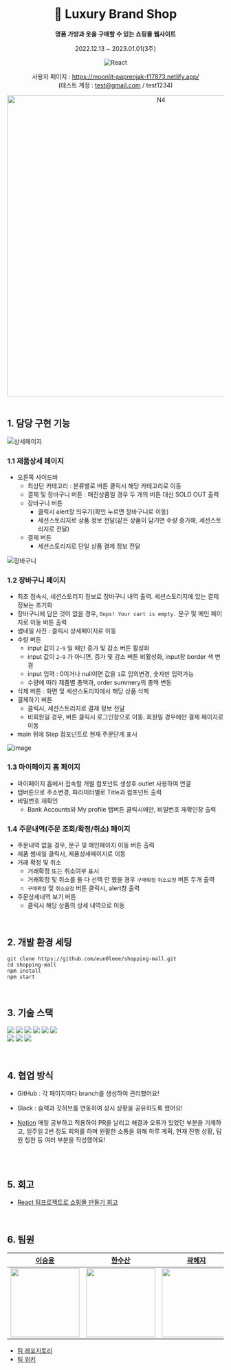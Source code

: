 <div align="center">
  
# 👑 Luxury Brand Shop
**명품 가방과 옷을 구매할 수 있는 쇼핑몰 웹사이트**  

2022.12.13 ~ 2023.01.01(3주)

![React](https://img.shields.io/badge/react-v18+-blue?logo=react)  

사용자 페이지 : https://moonlit-paprenjak-f17873.netlify.app/  
(테스트 계정 : test@gmail.com / test1234)

<img width="700px" alt="N4" src="https://github.com/eun0leee/shopping-mall/assets/90189513/b2b2fb6c-400a-434c-b9ca-f4e5da759a66">

</div>

<br/>

## 1. 담당 구현 기능

![상세페이지](https://github.com/eun0leee/shopping-mall/assets/90189513/391e9102-675c-46f1-8e05-0cd7d2b1bf1d)

### 1.1 제품상세 페이지
- 오른쪽 사이드바 
  - 최상단 카테고리 : 분류별로 버튼 클릭시 해당 카테고리로 이동 
  - 결제 및 장바구니 버튼 : 매진상품일 경우 두 개의 버튼 대신 SOLD OUT 출력 
  - 장바구니 버튼
    - 클릭시 alert창 띄우기(확인 누르면 장바구니로 이동)
    - 세션스토리지로 상품 정보 전달(같은 상품이 담기면 수량 증가해, 세션스토리지로 전달)
  - 결제 버튼
    - 세션스토리지로 단일 상품 결제 정보 전달

![장바구니](https://github.com/eun0leee/shopping-mall/assets/90189513/8ec6dbc8-09aa-4a54-bd5a-429de715c380)


### 1.2 장바구니 페이지
- 최초 접속시, 세션스토리지 정보로 장바구니 내역 출력. 세션스토리지에 있는 결제 정보는 초기화
- 장바구니에 담은 것이 없을 경우, `Oops! Your cart is empty.` 문구 및 메인 페이지로 이동 버튼 출력
- 썸네일 사진 : 클릭시 상세페이지로 이동
- 수량 버튼
  - input 값이 `2~9` 일 때만 증가 및 감소 버튼 활성화
  - input 값이 `2~9` 가 아니면, 증가 및 감소 버튼 비활성화, input창 border 색 변경
  - input 입력 : 0이거나 null이면 값을 `1`로 임의변경, 숫자만 입력가능
  - 수량에 따라 제품별 총액과, order summery의 총액 변동
- 삭제 버튼 : 화면 및 세션스토리지에서 해당 상품 삭제
- 결제하기 버튼
  - 클릭시, 세션스토리지로 결제 정보 전달
  - 비회원일 경우, 버튼 클릭시 로그인창으로 이동. 회원일 경우에만 결제 페이지로 이동
- main 위에 Step 컴포넌트로 현재 주문단계 표시

![image](https://github.com/eun0leee/shopping-mall/assets/90189513/67f3b934-c298-48d2-961d-afa92ee2dc0a)


### 1.3 마이페이지 홈 페이지
- 마이페이지 홈에서 접속할 개별 컴포넌트 생성후 outlet 사용하여 연결
- 탭버튼으로 주소변경, 파라미터별로 Title과 컴포넌트 출력
- 비밀번호 재확인
  - Bank Accounts와 My profile 탭버튼 클릭시에만, 비밀번호 재확인창 출력

### 1.4 주문내역(주문 조회/확정/취소) 페이지

- 주문내역 없을 경우, 문구 및 메인페이지 이동 버튼 출력
- 제품 썸네일 클릭시, 제품상세페이지로 이동
- 거래 확정 및 취소
  - 거래확정 또는 취소여부 표시
  - 거래확정 및 취소를 둘 다 선택 안 했을 경우 `구매확정` `취소요청` 버튼 두개 출력
  - `구매확정` 및 `취소요청` 버튼 클릭시, alert창 출력
- 주문상세내역 보기 버튼
  - 클릭시 해당 상품의 상세 내역으로 이동

<br/>

## 2. 개발 환경 세팅
```
git clone https://github.com/eun0leee/shopping-mall.git
cd shopping-mall
npm install
npm start
```

<br/>

## 3. 기술 스택

<img src="https://img.shields.io/badge/%20-%20Axios-black"/> <img src="https://img.shields.io/badge/HTML5-E34F26?style=flat-square&logo=HTML5&logoColor=white"/> <img src="https://img.shields.io/badge/CSS-1572B6?style=flat-square&logo=CSS3&logoColor=white"/> <img src="https://img.shields.io/badge/node-339933?style=flat-square&logo=Node.js&logoColor=white"/> <img src="https://img.shields.io/badge/React-61DAFB?style=flat-square&logo=React&logoColor=white"/> <img src="https://img.shields.io/badge/styled components-DB7093?style=flat-square&logo=Styled-components&logoColor=white"/><br/> <img src="https://img.shields.io/badge/NETLIFY-00C7B7?style=for-the-badge&logo=NETLIFY&logoColor=white"> <img src="https://img.shields.io/badge/.ENV-ECD53F?style=for-the-badge&logo=.ENV&logoColor=white"> <img src="https://camo.githubusercontent.com/cfd032a0d113d1b8b79a5c515c395cb501738e017e9fb3f8945dae10e2a918f6/68747470733a2f2f696d672e736869656c64732e696f2f62616467652f5377697065722d3633333246363f7374796c653d666c61742d726f756e64266c6f676f3d537769706572266c6f676f436f6c6f723d7768697465">

<br/>

## 4. 협업 방식

- GitHub : 각 페이지마다 branch를 생성하여 관리했어요!

- Slack : 슬랙과 깃허브를 연동하여 상시 상황을 공유하도록 했어요!

- [Notion](https://www.notion.so/eun0leee/5-f2fbc5129a85427c83bf01e8fc584d08) 매일 공부하고 적용하여 PR을 날리고 해결과 오류가 있었던 부분을 기재하고,
  일주일 2번 정도 회의를 하며 원활한 소통을 위해 하루 계획, 현재 진행 상황, 팀원 칭찬 등 여러 부분을 작성했어요!

<br/>

<br/>

## 5. 회고
* [React 팀프로젝트로 쇼핑몰 만들기 회고](https://velog.io/@eun0leee/React-팀프로젝트로-쇼핑몰-만들기-회고)

<br/>

## 6. 팀원

|<a href="https://github.com/syoon0624">이승윤</a>|<a href="https://github.com/0nesan">한수산</a>|<a href="https://github.com/KoreanVisionaryCoder">곽혜지</a>|<a href="https://github.com/eun0leee">이은영</a>|
|:---:|:---:|:---:|:---:|
|<a href="https://github.com/syoon0624"><img src="https://avatars.githubusercontent.com/u/77139957?v=4" width=160/></a>|<a href="https://github.com/0nesan"><img src="https://avatars.githubusercontent.com/u/76930602?v=4" width=160/></a>|<a href="https://github.com/KoreanVisionaryCoder"><img src="https://avatars.githubusercontent.com/u/98737388?v=4" width=160/></a>|<a href="https://github.com/eun0leee"><img src="https://avatars.githubusercontent.com/u/90189513?v=4" width=160/></a>|
* [팀 레포지토리](https://github.com/shopping-mall-Frontend/team-project)
* [팀 위키](https://github.com/shopping-mall-Frontend/shopping-mall/wiki) 
